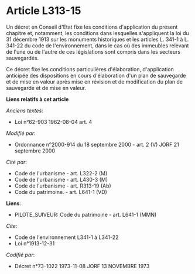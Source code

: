 # Article L313-15

Un décret en Conseil d'Etat fixe les conditions d'application du présent chapitre et, notamment, les conditions dans
lesquelles s'appliquent la loi du 31 décembre 1913 sur les monuments historiques et les articles L. 341-1 à L. 341-22 du code
de l'environnement, dans le cas où des immeubles relevant de l'une ou de l'autre de ces législations sont compris dans les
secteurs sauvegardés.

Ce décret fixe les conditions particulières d'élaboration, d'application anticipée des dispositions en cours d'élaboration
d'un plan de sauvegarde et de mise en valeur après mise en révision et de modification du plan de sauvegarde et de mise en
valeur.

**Liens relatifs à cet article**

_Anciens textes_:

  - Loi n°62-903 1962-08-04 art. 4

_Modifié par_:

  - Ordonnance n°2000-914 du 18 septembre 2000 - art. 2 (V) JORF 21 septembre 2000

_Cité par_:

  - Code de l'urbanisme - art. L322-2 (M)
  - Code de l'urbanisme - art. L430-3 (M)
  - Code de l'urbanisme - art. R313-19 (Ab)
  - Code du patrimoine. - art. L641-1 (VD)

**Liens**:

  - PILOTE_SUIVEUR: Code du patrimoine - art. L641-1 (MMN)

_Cite_:

  - Code de l'environnement L341-1 à L341-22
  - Loi n°1913-12-31

_Codifié par_:

  - Décret n°73-1022 1973-11-08 JORF 13 NOVEMBRE 1973
